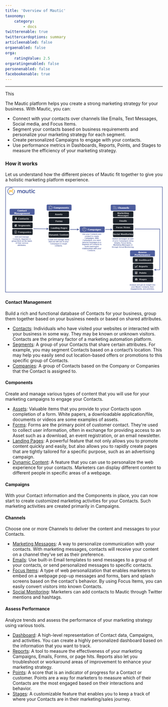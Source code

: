 ```yaml
---
title: 'Overview of Mautic'
taxonomy:
    category:
        - docs
twitterenable: true
twittercardoptions: summary
articleenabled: false
orgaenabled: false
orga:
    ratingValue: 2.5
orgaratingenabled: false
personenabled: false
facebookenable: true
---
```


---
This

The Mautic platform helps you create a strong marketing strategy for your business. With Mautic, you can:
 - Connect with your contacts over channels like Emails, Text Messages, Social media, and Focus Items.
  - Segment your contacts based on business requirements and personalize your marketing strategy for each segment.
  - Create personalized Campaigns to engage with your contacts.
   - Use performance metrics in Dashboards, Reports, Points, and Stages to measure the efficiency of your marketing strategy.

### How it works  

Let us understand how the different pieces of Mautic fit together to give you a holistic marketing platform experience.

![Mautic Overview](mautic-overview.png)


#### Contact Management

Build a rich and functional database of Contacts for your business, group them together based on your business needs or based on shared attributes.

- [Contacts][contacts]: Individuals who have visited your websites or interacted with your business in some way. They may be known or unknown visitors. Contacts are the primary factor of a marketing automation platform.
- [Segments][segments]: A group of your Contacts that share certain attributes. For example, you may segment Contacts based on a contact’s location. This may help you easily send out location-based offers or promotions to this specific group of Contacts.
- [Companies][companies]: A group of Contacts based on the Company or Companies that the Contact is assigned to. 

#### Components

Create and manage various types of content that you will use for your marketing campaigns to engage your Contacts.

- [Assets][assets]: Valuable items that you provide to your Contacts upon completion of a form. White papers, a downloadable application/file, documents or videos are some examples of assets.
- [Forms][forms]: Forms are the primary point of customer contact. They're used to collect user information, often in exchange for providing access to an Asset such as a download, an event registration, or an email newsletter.
- [Landing Pages][landing-pages]: A powerful feature that not only allows you to promote content quickly and easily, but also allows you to rapidly create pages that are tightly tailored for a specific purpose, such as an advertising campaign.
- [Dynamic Content][dynamic-content]: A feature that you can use to personalize the web experience for your contacts. Marketers can display different content to different people in specific areas of a webpage.

#### Campaigns

With your Contact information and the Components in place, you can now start to create customized marketing activities for your Contacts. Such marketing activities are created primarily in Campaigns.

#### Channels

Choose one or more Channels to deliver the content and messages to your Contacts.

- [Marketing Messages][marketing-messages]: A way to personalize communication with your contacts. With marketing messages, contacts will receive your content on a channel they’ve set as their preference.
- [Emails][emails]: Use built-in Email templates to send messages to a group of your contacts, or send personalized messages to specific contacts.
- [Focus Items][focus-items]: A type of web personalization that enables marketers to embed on a webpage pop-up messages and forms, bars and splash screens based on the contact's behavior. By using Focus Items, you can easily convert visitors into known Contacts.
- [Social Monitoring][social-monitoring]: Marketers can add contacts to Mautic through Twitter mentions and hashtags.

#### Assess Performance

Analyze trends and assess the performance of your marketing strategy using various tools.

- [Dashboard][dashboard]: A high-level representation of Contact data, Campaigns, and activities. You can create a highly personalized dashboard based on the information that you want to track.
- [Reports][reports]: A tool to measure the effectiveness of your marketing Campaigns, Emails, Forms, or page hits. Reports also let you troubleshoot or workaround areas of improvement to enhance your marketing strategy.
- [Points][points]: A score that is an indicator of progress for a Contact or customer. Points are a way for marketers to measure which of their Contacts are the most engaged based on their interactions and behavior.
- [Stages][stages]: A customizable feature that enables you to keep a track of where your Contacts are in their marketing/sales journey.

<!---links--->

[contacts]: </contacts>
[segments]: </contacts/manage-segments>
[companies]: </companies>
[assets]: </components/assets>
[forms]: </components/forms>
[landing-pages]: </components/landing-pages>
[dynamic-content]: </components/dynamic-web-content>
[campaigns]: </campaigns>
[marketing-messages]: </channels/marketing-messages>
[emails]: </channels/emails>
[focus-items]: </channels/focus-items>
[social-monitoring]: </channels/social-monitoring>
[dashboard]: </dashboard>
[reports]: </reports>
[points]: </points>
[stages]: </stages>
